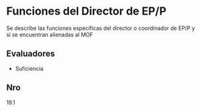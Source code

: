 # Funciones del Director de EP/P

Se describe las funciones específicas del director o coordinador de EP/P y si se encuentran alienadas al MOF

## Evaluadores
* Suficiencia


## Nro
19.1

